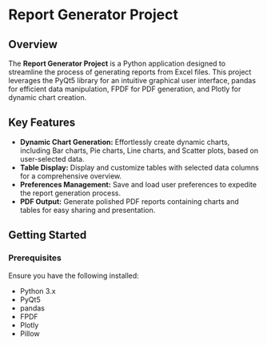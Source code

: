 # Report Generator Project

## Overview

The **Report Generator Project** is a Python application designed to streamline the process of generating reports from Excel files. This project leverages the PyQt5 library for an intuitive graphical user interface, pandas for efficient data manipulation, FPDF for PDF generation, and Plotly for dynamic chart creation.

## Key Features

- **Dynamic Chart Generation:** Effortlessly create dynamic charts, including Bar charts, Pie charts, Line charts, and Scatter plots, based on user-selected data.
- **Table Display:** Display and customize tables with selected data columns for a comprehensive overview.
- **Preferences Management:** Save and load user preferences to expedite the report generation process.
- **PDF Output:** Generate polished PDF reports containing charts and tables for easy sharing and presentation.

## Getting Started

### Prerequisites

Ensure you have the following installed:

- Python 3.x
- PyQt5
- pandas
- FPDF
- Plotly
- Pillow

